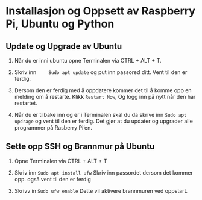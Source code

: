# Installasjon og Oppsett av Raspberry Pi, Ubuntu og Python


## Update og Upgrade av Ubuntu
1.	Når du er inni ubuntu opne Terminalen via CTRL + ALT + T.

2.	Skriv inn ``    Sudo apt update``  og put inn passored ditt. Vent til den er ferdig.

3.	Dersom den er ferdig med å oppdatere kommer det til å komme opp en melding om å restarte. Klikk ``Restart Now``, Og logg inn på nytt når den har restartet.

4.	Når du er tilbake inn og er i Terminalen skal du da skrive inn ``Sudo apt updrage`` og vent til den er ferdig. Det gjør at du updater og upgrader alle programmer på Rasberry Pi’en.  

## Sette opp SSH og Brannmur på Ubuntu

1. Opne Terminalen via CTRL + ALT + T

2. Skriv inn ``Sudo apt install ufw``  Skriv inn passordet dersom det kommer opp. også vent til den er ferdig
3. Skrivv in ``Sudo ufw enable`` Dette vil aktivere brannmuren ved oppstart.



